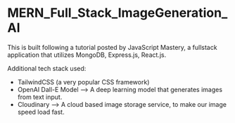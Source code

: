 # MERN_Full_Stack_ImageGeneration_AI
This is built following a tutorial posted by JavaScript Mastery, a fullstack application that utilizes MongoDB, Express.js, React.js.

Additional tech stack used:
- TailwindCSS (a very popular CSS framework)
- OpenAI Dall-E Model --> A deep learning model that generates images from text input.
- Cloudinary --> A cloud based image storage service, to make our image speed load fast.





